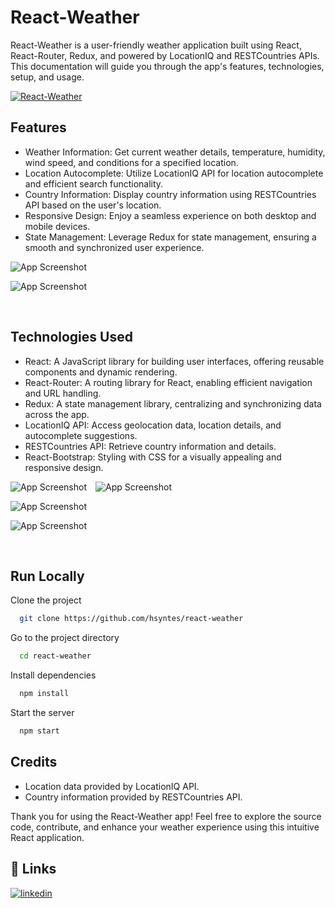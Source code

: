 # React-Weather

React-Weather is a user-friendly weather application built using React, React-Router, Redux, and powered by LocationIQ and RESTCountries APIs. This documentation will guide you through the app's features, technologies, setup, and usage.

[![React-Weather](public/logo192.png)](https://react-weatherjs.netlify.app)

## Features

- Weather Information: Get current weather details, temperature, humidity, wind speed, and conditions for a specified location.
- Location Autocomplete: Utilize LocationIQ API for location autocomplete and efficient search functionality.
- Country Information: Display country information using RESTCountries API based on the user's location.
- Responsive Design: Enjoy a seamless experience on both desktop and mobile devices.
- State Management: Leverage Redux for state management, ensuring a smooth and synchronized user experience.

![App Screenshot](./src/img/desktop-view-light.png)

![App Screenshot](./src/img/desktop-view-dark.png)

<br />

## Technologies Used

- React: A JavaScript library for building user interfaces, offering reusable components and dynamic rendering.
- React-Router: A routing library for React, enabling efficient navigation and URL handling.
- Redux: A state management library, centralizing and synchronizing data across the app.
- LocationIQ API: Access geolocation data, location details, and autocomplete suggestions.
- RESTCountries API: Retrieve country information and details.
- React-Bootstrap: Styling with CSS for a visually appealing and responsive design.

![App Screenshot](./src/img/mobile-view-dark-search.png)&emsp;![App Screenshot](./src/img/mobile-view-light-search.png)

![App Screenshot](./src/img/tablet-view-dark.png)

![App Screenshot](./src/img/tablet-view-light.png)

<br />

## Run Locally

Clone the project

```bash
  git clone https://github.com/hsyntes/react-weather
```

Go to the project directory

```bash
  cd react-weather
```

Install dependencies

```bash
  npm install
```

Start the server

```bash
  npm start
```

## Credits

- Location data provided by LocationIQ API.
- Country information provided by RESTCountries API.

Thank you for using the React-Weather app! Feel free to explore the source code, contribute, and enhance your weather experience using this intuitive React application.

## 🔗 Links

[![linkedin](https://img.shields.io/badge/linkedin-0A66C2?style=for-the-badge&logo=linkedin&logoColor=white)](https://www.linkedin.com/in/hsyntes)
